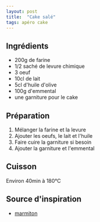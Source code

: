 ```yaml
---
layout: post
title:  "Cake salé"
tags: apéro cake
---
```


## Ingrédients

* 200g de farine
* 1/2 saché de levure chimique
* 3 oeuf
* 10cl de lait
* 5cl d'huile d'olive
* 100g d'emmental
* une garniture pour le cake

## Préparation

1. Mélanger la farine et la levure
1. Ajouter les oeufs, le lait et l'huile
1. Faire cuire la garniture si besoin
1. Ajouter la garniture et l'emmental

## Cuisson

Environ 40min à 180°C

## Source d'inspiration

* [marmiton](https://www.marmiton.org/recettes/recette_cake-poireaux-lardons-emmental-rape_330508.aspx)
